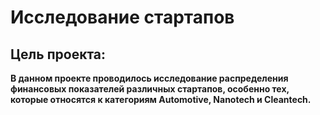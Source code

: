 #  Исследование стартапов

## Цель проекта: 
**В данном проекте проводилось исследование распределения финансовых показателей различных стартапов, особенно тех, которые относятся к категориям Automotive, Nanotech и Cleantech.**
